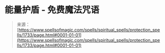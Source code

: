 <!--yml

category: 未分类

date: 2024-06-12 18:34:59

-->

# 能量护盾 - 免费魔法咒语

> 来源：[https://www.spellsofmagic.com/spells/spiritual_spells/protection_spells/1733/page.html#0001-01-01](https://www.spellsofmagic.com/spells/spiritual_spells/protection_spells/1733/page.html#0001-01-01)
